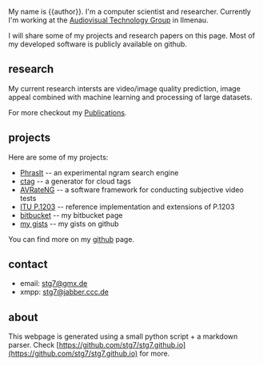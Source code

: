 
My name is {{author}}.
I'm a computer scientist and researcher.
Currently I'm working at the <a href="http://www.tu-ilmenau.de/en/audio-visual-technology/" target="_blank">Audiovisual Technology Group</a> in Ilmenau.

I will share some of my projects and research papers on this page.
Most of my developed software is publicly available on github.

## research

My current research intersts are video/image quality prediction, image appeal combined with machine learning and processing of large datasets.


For more checkout my [Publications](publications.md).

## projects
Here are some of my projects:

* <a href="http://stg7.github.io/phrasit/" target="_blank">PhrasIt</a> -- an experimental ngram search engine
* <a href="http://github.com/stg7/ctag/" target="_blank">ctag</a> -- a generator for cloud tags
* <a href="https://github.com/Telecommunication-Telemedia-Assessment/avrateNG" target="_blank">AVRateNG</a> -- a software framework for conducting subjective video tests
* <a href="https://telecommunication-telemedia-assessment.github.io/p1203/" target="_blank">ITU P.1203</a> -- reference implementation and extensions of P.1203
* <a href="https://bitbucket.org/stg7/" target="_blank">bitbucket</a> -- my bitbucket page
* <a href="https://gist.github.com/stg7" target="_blank">my gists</a> -- my gists on github

You can find more on my <a href="http://github.com/stg7/" target="_blank">github</a> page.

## contact
* email: <a href="mailto:stg7@gmx.de">stg7@gmx.de</a>
* xmpp: stg7@jabber.ccc.de


## about
This webpage is generated using a small python script + a markdown parser.
Check [https://github.com/stg7/stg7.github.io](https://github.com/stg7/stg7.github.io) for more.
